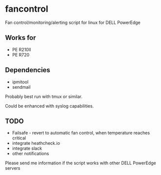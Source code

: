 # fancontrol
Fan control/monitoring/alerting script for linux for DELL PowerEdge

## Works for
* PE R210II 
* PE R720

## Dependencies

* ipmitool
* sendmail

Probably best run with tmux or similar.

Could be enhanced with syslog capabilities.

## TODO
* Failsafe - revert to automatic fan control, when temperature reaches critical
* integrate heathcheck.io
* integrate slack
* other notifications

Please send me information if the script works with other DELL PowerEdge servers
